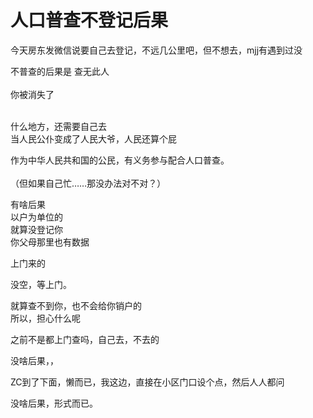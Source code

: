 # 人口普查不登记后果


今天房东发微信说要自己去登记，不远几公里吧，但不想去，mjj有遇到过没

不普查的后果是 查无此人<br />
<br />
你被消失了<br />
<br />


什么地方，还需要自己去<br />
当人民公仆变成了人民大爷，人民还算个屁

作为中华人民共和国的公民，有义务参与配合人口普查。<br />
<br />
（但如果自己忙……那没办法对不对？）

有啥后果<br />
以户为单位的<br />
就算没登记你<br />
你父母那里也有数据&nbsp;&nbsp;

上门来的

没空，等上门。

就算查不到你，也不会给你销户的<br />
所以，担心什么呢

之前不是都上门查吗，自己去，不去的<img src="static/image/smiley/default/lol.gif" smilieid="12" border="0" alt="" /><img src="static/image/smiley/default/lol.gif" smilieid="12" border="0" alt="" />

没啥后果，，

ZC到了下面，懒而已，我这边，直接在小区门口设个点，然后人人都问

没啥后果，形式而已。
